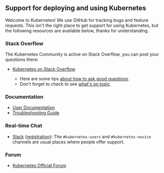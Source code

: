 ## Support for deploying and using Kubernetes

Welcome to Kubernetes! We use GitHub for tracking bugs and feature requests.
This isn't the right place to get support for using Kubernetes, but the following
resources are available below, thanks for understanding.

### Stack Overflow

The Kubernetes Community is active on Stack Overflow, you can post your questions there:

* [Kubernetes on Stack Overflow](https://stackoverflow.com/questions/tagged/kubernetes)

  * Here are some tips  [about how to ask good questions](https://stackoverflow.com/help/how-to-ask).
  * Don't forget to check to see [what's on topic](http://stackoverflow.com/help/on-topic).

### Documentation

* [User Documentation](https://kubernetes.io/docs/)
* [Troubleshooting Guide](https://kubernetes.io/docs/tasks/debug-application-cluster/troubleshooting/)

### Real-time Chat

* [Slack](https://kubernetes.slack.com) ([registration](http://slack.k8s.io)):
The `#kubernetes-users` and `#kubernetes-novice` channels are usual places where
people offer support.

### Forum

* [Kubernetes Official Forum](https://discuss.kubernetes.io)
